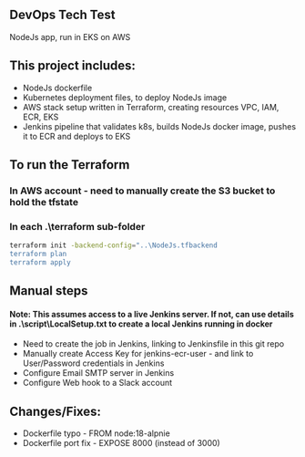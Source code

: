 ## DevOps Tech Test 
NodeJs app, run in EKS on AWS

## This project includes:
- NodeJs dockerfile
- Kubernetes deployment files, to deploy NodeJs image
- AWS stack setup written in Terraform, creating resources VPC, IAM, ECR, EKS
- Jenkins pipeline that validates k8s, builds NodeJs docker image, pushes it to ECR and deploys to EKS

## To run the Terraform
### In AWS account - need to manually create the S3 bucket to hold the tfstate

### In each .\terraform sub-folder
```bash
terraform init -backend-config="..\NodeJs.tfbackend
terraform plan
terraform apply
```

## Manual steps
#### Note: This assumes access to a live Jenkins server. If not, can use details in .\script\LocalSetup.txt to create a local Jenkins running in docker

- Need to create the job in Jenkins, linking to Jenkinsfile in this git repo
- Manually create Access Key for jenkins-ecr-user - and link to User/Password credentials in Jenkins
- Configure Email SMTP server in Jenkins
- Configure Web hook to a Slack account

## Changes/Fixes:
- Dockerfile typo - FROM node:18-alpnie
- Dockerfile port fix - EXPOSE 8000 (instead of 3000)

